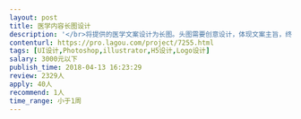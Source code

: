 ```yaml
---                
layout: post       
title: 医学内容长图设计           
description: '</br>将提供的医学文案设计为长图。头图需要创意设计，体现文案主旨，终稿为一图读懂的形式。此工作长期合作，有意者请及时联系。</br>'     
contenturl: https://pro.lagou.com/project/7255.html      
tags: [UI设计,Photoshop,illustrator,H5设计,Logo设计]            
salary: 3000元以下          
publish_time: 2018-04-13 16:23:29         
review: 2329人                   
apply: 40人                   
recommend: 1人                   
time_range: 小于1周              
---                 
```

